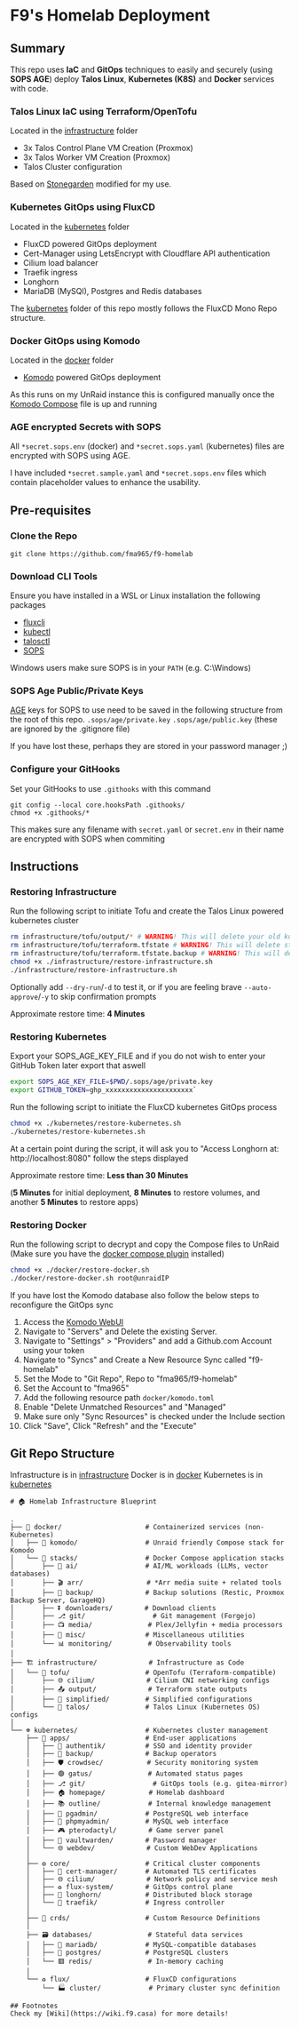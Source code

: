 # F9's Homelab Deployment

## Summary
This repo uses **IaC** and **GitOps** techniques to easily and securely (using **SOPS AGE**) deploy **Talos Linux**, **Kubernetes (K8S)** and **Docker** services with code.

### Talos Linux IaC using Terraform/OpenTofu
Located in the [infrastructure](infrastructure) folder
- 3x Talos Control Plane VM Creation (Proxmox)
- 3x Talos Worker VM Creation (Proxmox)
- Talos Cluster configuration

Based on [Stonegarden](https://blog.stonegarden.dev/articles/2024/08/talos-proxmox-tofu/) modified for my use.

###  Kubernetes GitOps using FluxCD
Located in the [kubernetes](kubernetes) folder
- FluxCD powered GitOps deployment
- Cert-Manager using LetsEncrypt with Cloudflare API authentication
- Cilium load balancer
- Traefik ingress
- Longhorn
- MariaDB (MySQl), Postgres and Redis databases

The [kubernetes](kubernetes) folder of this repo mostly follows the FluxCD Mono Repo structure.

### Docker GitOps using Komodo
Located in the [docker](docker) folder
- [Komodo](https://komo.do/) powered GitOps deployment

As this runs on my UnRaid instance this is configured manually once the [Komodo Compose](docker/komodo/) file is up and running

### AGE encrypted Secrets with SOPS
All `*secret.sops.env` (docker) and `*secret.sops.yaml` (kubernetes) files are encrypted with SOPS using AGE.

I have included `*secret.sample.yaml` and `*secret.sops.env` files which contain placeholder values to enhance the usability.

## Pre-requisites
### Clone the Repo
`git clone https://github.com/fma965/f9-homelab`

### Download CLI Tools
Ensure you have installed in a WSL or Linux installation the following packages
- [fluxcli](https://fluxcd.io/flux/cmd/)
- [kubectl](https://kubernetes.io/docs/tasks/tools/install-kubectl-linux/)
- [talosctl](https://www.talos.dev/v1.9/talos-guides/install/talosctl/) 
- [SOPS](https://github.com/getsops/sops/releases/latest)

Windows users make sure SOPS is in your `PATH` (e.g. C:\Windows)
### SOPS Age Public/Private Keys
[AGE](https://github.com/FiloSottile/age) keys for SOPS to use need to be saved in the following structure from the root of this repo.
`.sops/age/private.key` 
`.sops/age/public.key` 
(these are ignored by the .gitignore file)

If you have lost these, perhaps they are stored in your password manager ;)

### Configure your GitHooks
Set your GitHooks to use `.githooks` with this command
```
git config --local core.hooksPath .githooks/
chmod +x .githooks/*
```
This makes sure any filename with `secret.yaml` or `secret.env` in their name are encrypted with SOPS when commiting

## Instructions
### Restoring Infrastructure
Run the following script to initiate Tofu and create the Talos Linux powered kubernetes cluster

```bash
rm infrastructure/tofu/output/* # WARNING! This will delete your old kube-config and talos-confg
rm infrastructure/tofu/terraform.tfstate # WARNING! This will delete state
rm infrastructure/tofu/terraform.tfstate.backup # WARNING! This will delete state
chmod +x ./infrastructure/restore-infrastructure.sh
./infrastructure/restore-infrastructure.sh
```
Optionally add `--dry-run`/`-d` to test it, or if you are feeling brave `--auto-approve`/`-y` to skip confirmation prompts

Approximate restore time: **4 Minutes**

### Restoring Kubernetes
Export your SOPS_AGE_KEY_FILE and if you do not wish to enter your GitHub Token later export that aswell
```bash
export SOPS_AGE_KEY_FILE=$PWD/.sops/age/private.key
export GITHUB_TOKEN=ghp_xxxxxxxxxxxxxxxxxxxxxx`
```
Run the following script to initiate the FluxCD kubernetes GitOps process
```bash
chmod +x ./kubernetes/restore-kubernetes.sh
./kubernetes/restore-kubernetes.sh
```
At a certain point during the script, it will ask you to "Access Longhorn at: http://localhost:8080" follow the steps displayed

Approximate restore time: **Less than 30 Minutes** 

(**5 Minutes** for initial deployment, **8 Minutes** to restore volumes, and another **5 Minutes** to restore apps)

### Restoring Docker
Run the following script to decrypt and copy the Compose files to UnRaid
(Make sure you have the [docker compose plugin](https://forums.unraid.net/topic/114415-plugin-docker-compose-manager/) installed)
```bash
chmod +x ./docker/restore-docker.sh
./docker/restore-docker.sh root@unraidIP
```
If you have lost the Komodo database also follow the below steps to reconfigure the GitOps sync
1. Access the [Komodo WebUI](https://komodo.f9.casa)
2. Navigate to "Servers" and Delete the existing Server.
3. Navigate to "Settings" > "Providers" and add a Github.com Account using your token
4. Navigate to "Syncs" and Create a New Resource Sync called "f9-homelab"
5. Set the Mode to "Git Repo", Repo to "fma965/f9-homelab"
6. Set the Account to "fma965"
7. Add the following resource path `docker/komodo.toml`
8. Enable "Delete Unmatched Resources" and "Managed"
9. Make sure only "Sync Resources" is checked under the Include section
10. Click "Save", Click "Refresh" and the "Execute"

## Git Repo Structure
Infrastructure is in [infrastructure](infrastructure)
Docker is in [docker](docker)
Kubernetes is in [kubernetes](kubernetes)
```
# 🏠 Homelab Infrastructure Blueprint

.
├── 📁 docker/                     # Containerized services (non-Kubernetes)
│   ├── 📁 komodo/                 # Unraid friendly Compose stack for Komodo
│   └── 📁 stacks/                 # Docker Compose application stacks
│       ├── 🤖 ai/                 # AI/ML workloads (LLMs, vector databases)
│       ├── 🎬 arr/                # *Arr media suite + related tools
│       ├── 💾 backup/             # Backup solutions (Restic, Proxmox Backup Server, GarageHQ)
│       ├── ⏬ downloaders/        # Download clients
│       ├── ⎇ git/                 # Git management (Forgejo)
│       ├── 📺 media/              # Plex/Jellyfin + media processors
│       ├── 🧩 misc/               # Miscellaneous utilities
│       └── 📊 monitoring/         # Observability tools
│
├── 🏗️ infrastructure/             # Infrastructure as Code
│   └── 📁 tofu/                   # OpenTofu (Terraform-compatible)
│       ├── 🌐 cilium/             # Cilium CNI networking configs
│       ├── 📤 output/             # Terraform state outputs
│       ├── 🧩 simplified/         # Simplified configurations
│       └── 🤖 talos/              # Talos Linux (Kubernetes OS) configs
│
└── ☸️ kubernetes/                 # Kubernetes cluster management
    ├── 📱 apps/                   # End-user applications
    │   ├── 🔐 authentik/          # SSO and identity provider
    │   ├── 💾 backup/             # Backup operators
    │   ├── 🛡️ crowdsec/           # Security monitoring system
    │   ├── 🟢 gatus/              # Automated status pages
    │   ├── ⎇ git/                 # GitOps tools (e.g. gitea-mirror)
    │   ├── 🏠 homepage/           # Homelab dashboard
    │   ├── 📚 outline/            # Internal knowledge management
    │   ├── 🐘 pgadmin/            # PostgreSQL web interface
    │   ├── 🐬 phpmyadmin/         # MySQL web interface
    │   ├── 🎮 pterodactyl/        # Game server panel
    │   ├── 🔑 vaultwarden/        # Password manager
    │   └── 🌐 webdev/             # Custom WebDev Applications
    │
    ├── ⚙️ core/                   # Critical cluster components
    │   ├── 📜 cert-manager/       # Automated TLS certificates
    │   ├── 🌐 cilium/             # Network policy and service mesh
    │   ├── ♻️ flux-system/        # GitOps control plane
    │   ├── 💽 longhorn/           # Distributed block storage
    │   └── 🚪 traefik/            # Ingress controller
    │
    ├── 📜 crds/                   # Custom Resource Definitions
    │
    ├── 🗃️ databases/              # Stateful data services
    │   ├── 🐬 mariadb/            # MySQL-compatible databases
    │   ├── 🐘 postgres/           # PostgreSQL clusters
    │   └── 🟥 redis/              # In-memory caching
    │
    └── ♻️ flux/                   # FluxCD configurations
        └── 🏭 cluster/            # Primary cluster sync definition

## Footnotes
Check my [Wiki](https://wiki.f9.casa) for more details!
